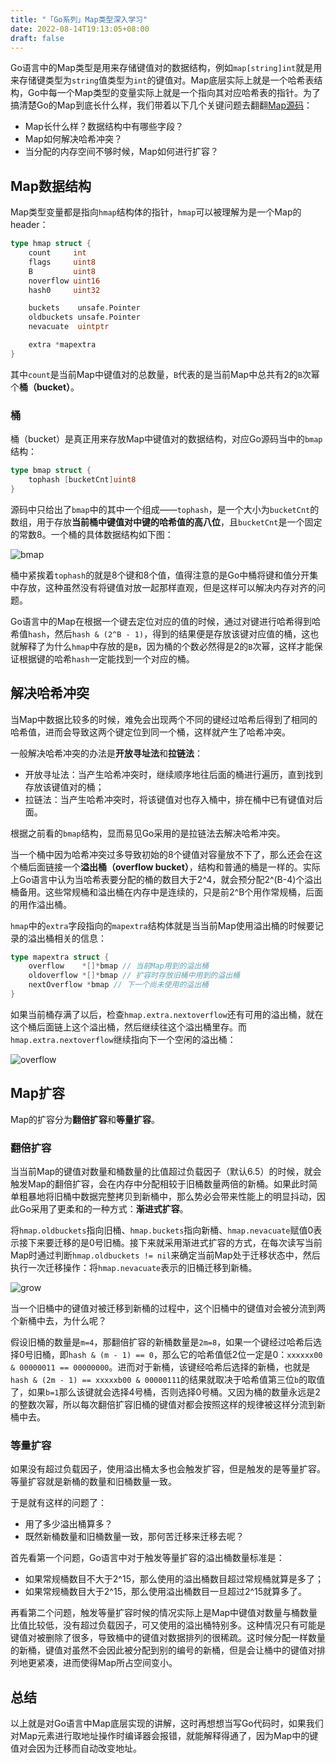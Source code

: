 ```yaml
---
title: "「Go系列」Map类型深入学习"
date: 2022-08-14T19:13:05+08:00
draft: false
---
```


Go语言中的Map类型是用来存储键值对的数据结构，例如`map[string]int`就是用来存储键类型为`string`值类型为`int`的键值对。Map底层实际上就是一个哈希表结构，Go中每一个Map类型的变量实际上就是一个指向其对应哈希表的指针。为了搞清楚Go的Map到底长什么样，我们带着以下几个关键问题去翻翻[Map源码](https://github.com/golang/go/blob/master/src/runtime/map.go)：

- Map长什么样？数据结构中有哪些字段？
- Map如何解决哈希冲突？
- 当分配的内存空间不够时候，Map如何进行扩容？

## Map数据结构

Map类型变量都是指向`hmap`结构体的指针，`hmap`可以被理解为是一个Map的header：

```go
type hmap struct {
	count     int 
	flags     uint8
	B         uint8  
	noverflow uint16 
	hash0     uint32 

	buckets    unsafe.Pointer 
	oldbuckets unsafe.Pointer 
	nevacuate  uintptr        

	extra *mapextra 
}
```

其中`count`是当前Map中键值对的总数量，`B`代表的是当前Map中总共有2的`B`次幂个**桶（bucket）**。

### 桶

桶（bucket）是真正用来存放Map中键值对的数据结构，对应Go源码当中的`bmap`结构：

```go
type bmap struct {
	tophash [bucketCnt]uint8
}
```

源码中只给出了`bmap`中的其中一个组成——`tophash`，是一个大小为`bucketCnt`的数组，用于存放**当前桶中键值对中键的哈希值的高八位**，且`bucketCnt`是一个固定的常数8。一个桶的具体数据结构如下图：

![bmap](/images/Golang/go-map/bmap.png)

桶中紧挨着`tophash`的就是8个键和8个值，值得注意的是Go中桶将键和值分开集中存放，这种虽然没有将键值对放一起那样直观，但是这样可以解决内存对齐的问题。

Go语言中的Map在根据一个键去定位对应的值的时候，通过对键进行哈希得到哈希值`hash`，然后`hash & (2^B - 1)`，得到的结果便是存放该键对应值的桶，这也就解释了为什么`hmap`中存放的是`B`，因为桶的个数必然得是2的`B`次幂，这样才能保证根据键的哈希`hash`一定能找到一个对应的桶。

## 解决哈希冲突

当Map中数据比较多的时候，难免会出现两个不同的键经过哈希后得到了相同的哈希值，进而会导致这两个键定位到同一个桶，这样就产生了哈希冲突。

一般解决哈希冲突的办法是**开放寻址法**和**拉链法**：

- 开放寻址法：当产生哈希冲突时，继续顺序地往后面的桶进行遍历，直到找到存放该键值对的桶；
- 拉链法：当产生哈希冲突时，将该键值对也存入桶中，排在桶中已有键值对后面。

根据之前看的`bmap`结构，显而易见Go采用的是拉链法去解决哈希冲突。

当一个桶中因为哈希冲突过多导致初始的8个键值对容量放不下了，那么还会在这个桶后面链接一个**溢出桶（overflow bucket）**，结构和普通的桶是一样的。实际上Go语言中认为当哈希表要分配的桶的数目大于2^4，就会预分配2^(B-4)个溢出桶备用。这些常规桶和溢出桶在内存中是连续的，只是前2^B个用作常规桶，后面的用作溢出桶。

`hmap`中的`extra`字段指向的`mapextra`结构体就是当当前Map使用溢出桶的时候要记录的溢出桶相关的信息：

```go
type mapextra struct {
    overflow    *[]*bmap // 当前Map用到的溢出桶
	oldoverflow *[]*bmap // 扩容时存放旧桶中用到的溢出桶
	nextOverflow *bmap // 下一个尚未使用的溢出桶
}
```

如果当前桶存满了以后，检查`hmap.extra.nextoverflow`还有可用的溢出桶，就在这个桶后面链上这个溢出桶，然后继续往这个溢出桶里存。而`hmap.extra.nextoverflow`继续指向下一个空闲的溢出桶：

![overflow](/images/Golang/go-map/overflow.png)

## Map扩容

Map的扩容分为**翻倍扩容**和**等量扩容**。

### 翻倍扩容

当当前Map的键值对数量和桶数量的比值超过负载因子（默认6.5）的时候，就会触发Map的翻倍扩容，会在内存中分配相较于旧桶数量两倍的新桶。如果此时简单粗暴地将旧桶中数据完整拷贝到新桶中，那么势必会带来性能上的明显抖动，因此Go采用了更柔和的一种方式：**渐进式扩容**。

将`hmap.oldbuckets`指向旧桶、`hmap.buckets`指向新桶、`hmap.nevacuate`赋值0表示接下来要迁移的是0号旧桶。接下来就采用渐进式扩容的方式，在每次读写当前Map时通过判断`hmap.oldbuckets != nil`来确定当前Map处于迁移状态中，然后执行一次迁移操作：将`hmap.nevacuate`表示的旧桶迁移到新桶。

![grow](/images/Golang/go-map/grow.png)

当一个旧桶中的键值对被迁移到新桶的过程中，这个旧桶中的键值对会被分流到两个新桶中去，为什么呢？

假设旧桶的数量是`m=4`，那翻倍扩容的新桶数量是`2m=8`，如果一个键经过哈希后选择0号旧桶，即`hash & (m - 1) == 0`，那么它的哈希值低2位一定是0：`xxxxxx00 & 00000011 == 00000000`。进而对于新桶，该键经哈希后选择的新桶，也就是`hash & (2m - 1) == xxxxxb00 & 00000111`的结果就取决于哈希值第三位`b`的取值了，如果`b=1`那么该键就会选择4号桶，否则选择0号桶。又因为桶的数量永远是2的整数次幂，所以每次翻倍扩容旧桶的键值对都会按照这样的规律被这样分流到新桶中去。

### 等量扩容

如果没有超过负载因子，使用溢出桶太多也会触发扩容，但是触发的是等量扩容。等量扩容就是新桶的数量和旧桶数量一致。

于是就有这样的问题了：

- 用了多少溢出桶算多？
- 既然新桶数量和旧桶数量一致，那何苦迁移来迁移去呢？

首先看第一个问题，Go语言中对于触发等量扩容的溢出桶数量标准是：

- 如果常规桶数目不大于2^15，那么使用的溢出桶数目超过常规桶就算是多了；
- 如果常规桶数目大于2^15，那么使用溢出桶数目一旦超过2^15就算多了。

再看第二个问题，触发等量扩容时候的情况实际上是Map中键值对数量与桶数量比值比较低，没有超过负载因子，可又使用的溢出桶特别多。这种情况只有可能是键值对被删除了很多，导致桶中的键值对数据排列的很稀疏。这时候分配一样数量的新桶，键值对虽然不会因此被分配到别的编号的新桶，但是会让桶中的键值对排列地更紧凑，进而使得Map所占空间变小。

## 总结

以上就是对Go语言中Map底层实现的讲解，这时再想想当写Go代码时，如果我们对Map元素进行取地址操作时编译器会报错，就能解释得通了，因为Map中的键值对会因为迁移而自动改变地址。
